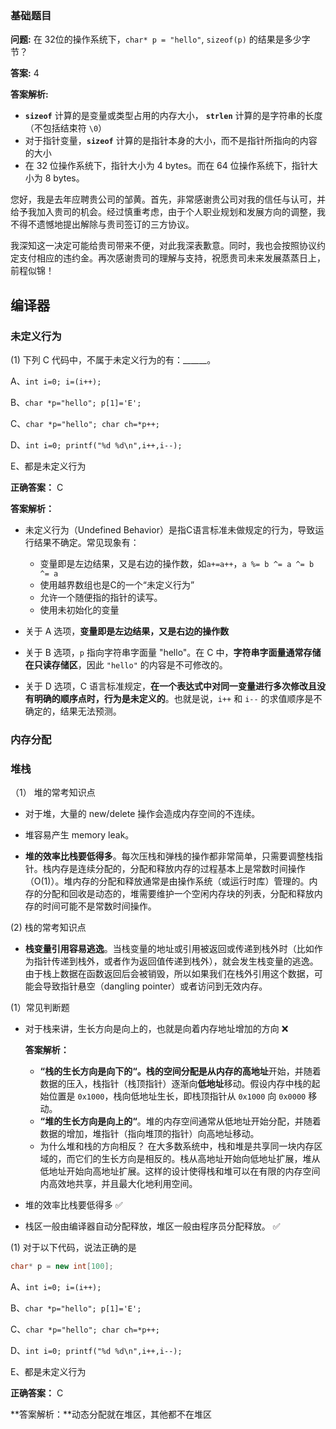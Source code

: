 ### 基础题目

**问题:** 在 32位的操作系统下，`char* p = "hello"`,  `sizeof(p)` 的结果是多少字节？

**答案:** 4 

**答案解析:**

- **`sizeof`** 计算的是变量或类型占用的内存大小， **`strlen`** 计算的是字符串的长度（不包括结束符 `\0`）
- 对于指针变量，**`sizeof`** 计算的是指针本身的大小，而不是指针所指向的内容的大小
- 在 32 位操作系统下，指针大小为 4 bytes。而在 64 位操作系统下，指针大小为 8 bytes。



您好，我是去年应聘贵公司的邹黄。首先，非常感谢贵公司对我的信任与认可，并给予我加入贵司的机会。经过慎重考虑，由于个人职业规划和发展方向的调整，我不得不遗憾地提出解除与贵司签订的三方协议。

我深知这一决定可能给贵司带来不便，对此我深表歉意。同时，我也会按照协议约定支付相应的违约金。再次感谢贵司的理解与支持，祝愿贵司未来发展蒸蒸日上，前程似锦！



## 编译器

### 未定义行为

(1) 下列 C 代码中，不属于未定义行为的有：______。

A、`int i=0; i=(i++);`

B、`char *p="hello"; p[1]='E';`

C、`char *p="hello"; char ch=*p++;`

D、`int i=0; printf("%d %d\n",i++,i--);`

E、都是未定义行为

**正确答案：** C

**答案解析：**

- 未定义行为（Undefined Behavior）是指C语言标准未做规定的行为，导致运行结果不确定。常见现象有：
  - 变量即是左边结果，又是右边的操作数，如`a+=a++`，`a %= b ^= a ^= b ^= a`
  - 使用越界数组也是C的一个“未定义行为”
  - 允许一个随便指的指针的读写。
  - 使用未初始化的变量

- 关于 A 选项，**变量即是左边结果，又是右边的操作数**
- 关于 B 选项，`p` 指向字符串字面量  "hello"。在 C 中，**字符串字面量通常存储在只读存储区**，因此 `"hello"` 的内容是不可修改的。
- 关于 D 选项，C 语言标准规定，**在一个表达式中对同一变量进行多次修改且没有明确的顺序点时，行为是未定义的**。也就是说，`i++` 和 `i--` 的求值顺序是不确定的，结果无法预测。







### 内存分配

### 堆栈

（1） 堆的常考知识点

- 对于堆，大量的 new/delete 操作会造成内存空间的不连续。
- 堆容易产生 memory leak。

- **堆的效率比栈要低得多**。每次压栈和弹栈的操作都非常简单，只需要调整栈指针。栈内存是连续分配的，分配和释放内存的过程基本上是常数时间操作（O(1)）。堆内存的分配和释放通常是由操作系统（或运行时库）管理的。内存的分配和回收是动态的，堆需要维护一个空闲内存块的列表，分配和释放内存的时间可能不是常数时间操作。

(2) 栈的常考知识点

- **栈变量引用容易逃逸**。当栈变量的地址或引用被返回或传递到栈外时（比如作为指针传递到栈外，或者作为返回值传递到栈外），就会发生栈变量的逃逸。由于栈上数据在函数返回后会被销毁，所以如果我们在栈外引用这个数据，可能会导致指针悬空（dangling pointer）或者访问到无效内存。







(1）常见判断题

- 对于栈来讲，生长方向是向上的，也就是向着内存地址增加的方向  ❌

  **答案解析：**

  - **“栈的生长方向是向下的“。**栈的空间分配是从内存的**高地址**开始，并随着数据的压入，栈指针（栈顶指针）逐渐向**低地址**移动。假设内存中栈的起始位置是 `0x1000`，栈向低地址生长，即栈顶指针从 `0x1000` 向 `0x0000` 移动。
  - **“堆的生长方向是向上的“**。堆的内存空间通常从低地址开始分配，并随着数据的增加，堆指针（指向堆顶的指针）向高地址移动。
  - 为什么堆和栈的方向相反？ 在大多数系统中，栈和堆是共享同一块内存区域的，而它们的生长方向是相反的。栈从高地址开始向低地址扩展，堆从低地址开始向高地址扩展。这样的设计使得栈和堆可以在有限的内存空间内高效地共享，并且最大化地利用空间。

- 堆的效率比栈要低得多   ✅

- 栈区一般由编译器自动分配释放，堆区一般由程序员分配释放。 ✅



(1) 对于以下代码，说法正确的是

```c++
char* p = new int[100];
```

A、`int i=0; i=(i++);`

B、`char *p="hello"; p[1]='E';`

C、`char *p="hello"; char ch=*p++;`

D、`int i=0; printf("%d %d\n",i++,i--);`

E、都是未定义行为

**正确答案：** C

**答案解析：**动态分配就在堆区，其他都不在堆区